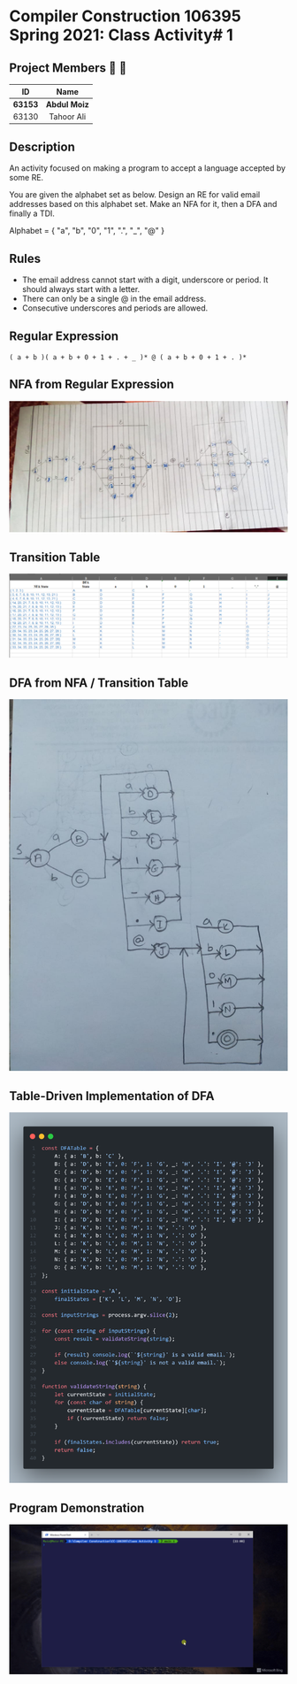 # Compiler Construction 106395 Spring 2021: Class Activity# 1

## Project Members 👨 👩

| ID             | Name            |
|:--------------:|:---------------:|
|  **63153**     |  **Abdul Moiz** |
|  63130         |  Tahoor Ali     |

## Description

An activity focused on making a program to accept a language accepted by some RE.

You are given the alphabet set as below. Design an RE for valid email addresses based on this alphabet set. Make an NFA for it, then a DFA and finally a TDI.

Alphabet = { "a", "b", "0", "1", ".", "\_", "@" }

## Rules

-   The email address cannot start with a digit, underscore or period. It should always start with a letter.
-   There can only be a single @ in the email address.
-   Consecutive underscores and periods are allowed.

## Regular Expression

```
( a + b )( a + b + 0 + 1 + . + _ )* @ ( a + b + 0 + 1 + . )*
```

## NFA from Regular Expression

![](NFA.jpeg)

## Transition Table

![](transition-table.PNG)

## DFA from NFA / Transition Table

![](DFA.jpeg)

## Table-Driven Implementation of DFA

![](code.png)

## Program Demonstration

![](program-demo.gif)
